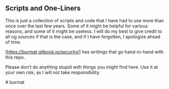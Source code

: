 ## Scripts and One-Liners

This is just a collection of scripts and code that I have had to use more than once over the last few years. Some of it might be helpful for various reasons, and some of it might be useless. I will do my best to give credit to all og sources if that is the case, and if I have forgotten, I apologize ahead of time.

[https://burmat.gitbook.io/security/] has writings that go hand-in-hand with this repo.

Please don't do anything stupid with things you might find here. Use it at your own risk, as I will not take responsibility.

\# burmat
